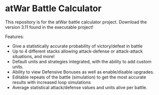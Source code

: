 # atWar Battle Calculator

This repository is for the atWar battle calculator project. Download the version 3.11 found in the executable project!

Features:

* Give a statistically accurate probability of victory/defeat in battle
* Up to 4 different stacks allowing attack-defense or attack-attack situations, and more!
* Default units and strategies integrated, with the ability to add custom units.
* Ability to view Defensive Bonuses as well as enable/disable upgrades.
* Editable repeats of the battle (simulation) to get the most accurate results with increased loop simulations
* Average statistical attack/defense values and units alive per battle.
